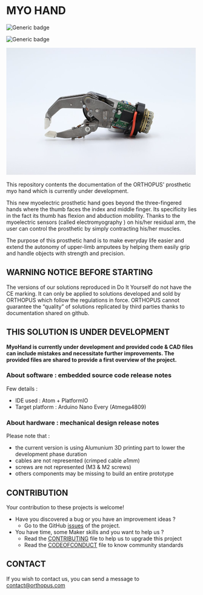 # MYO HAND

![Generic badge](https://img.shields.io/badge/CE_Mark-NO-critical.svg)

![Generic badge](https://img.shields.io/badge/release-v1.2-blue)


![IMG_0521](assets/IMG_0521.jpg)

This repository contents the documentation of the ORTHOPUS' prosthetic myo hand which is currently under development.

This new myoelectric prosthetic hand goes beyond the three-fingered  hands where the thumb faces the index and middle finger. Its specificity lies in the fact its thumb has flexion and abduction mobility. Thanks to the myoelectric sensors (called electromyography ) on his/her  residual arm, the user can control the prosthetic by simply contracting  his/her muscles.

The purpose of this prosthetic hand is to make  everyday life easier and extend the autonomy of upper-limb amputees by  helping them easily grip and handle objects with strength and precision.



## WARNING NOTICE BEFORE STARTING

The versions of our solutions reproduced in Do It Yourself do not have the CE marking. It can only be applied to solutions developed and sold by ORTHOPUS which follow the regulations in force.
ORTHOPUS cannot guarantee the “quality” of solutions replicated by third parties thanks to documentation shared on github.


## THIS SOLUTION IS UNDER DEVELOPMENT

**MyoHand is currently under development and provided code & CAD files can include mistakes and necessitate further improvements. The provided files are shared to provide a first overview of the project.**



### About software : embedded source code release notes

Few details :
- IDE used : Atom + PlatformIO
- Target platform : Arduino Nano Every (Atmega4809)


### About hardware : mechanical design release notes

Please note that :
- the current version is using Alumunium 3D printing part to lower the development phase duration 
- cables are not represented (crimped cable ⌀1mm) 
- screws are not represented (M3 & M2 screws)
- others components may be missing to build an entire prototype
  


## CONTRIBUTION

Your contribution to these projects is welcome!

* Have you discovered a bug or you have an improvement ideas ?
  * Go to the GitHub [issues](https://github.com/orthopus/01-prosthetic-myo-hand/issues) of the project.
* You have time, some Maker skills and you want to help us ?
  * Read the [CONTRIBUTING](CONTRIBUTING.md) file to help us to upgrade this project
  * Read the [CODEOFCONDUCT](CODEOFCONDUCT.md) file to know community standards


## CONTACT

If you wish to contact us, you can send a message to contact@orthopus.com
